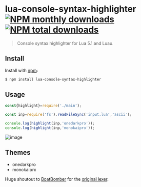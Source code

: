 # lua-console-syntax-highlighter [![NPM monthly downloads](https://img.shields.io/npm/dm/lua-console-syntax-highlighter.svg?style=flat)](https://npmjs.org/package/lua-console-syntax-highlighter) [![NPM total downloads](https://img.shields.io/npm/dt/lua-console-syntax-highlighter.svg?style=flat)](https://npmjs.org/package/lua-console-syntax-highlighter)

> Console syntax highlighter for Lua 5.1 and Luau.

## Install

Install with [npm](https://www.npmjs.com/):

```sh
$ npm install lua-console-syntax-highlighter
```

## Usage

```js
const{highlight}=require('./main');

const inp=require('fs').readFileSync('input.lua','ascii');

console.log(highlight(inp,'onedarkpro'));
console.log(highlight(inp,'monokaipro'));
```

![image](https://user-images.githubusercontent.com/46553887/226221541-4d993c41-7e2c-4fb4-b62a-e834dcfa8fee.png)

## Themes
* onedarkpro
* monokaipro

Huge shoutout to [BoatBomber](https://github.com/boatbomber) for the [original lexer](https://github.com/boatbomber/Highlighter).

